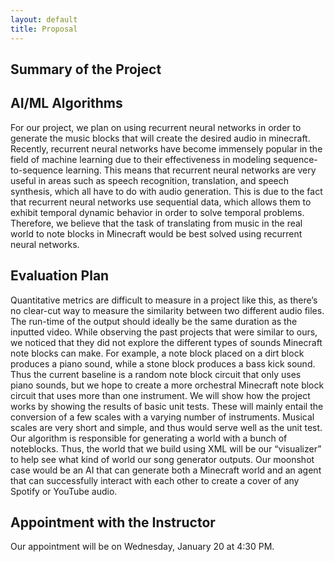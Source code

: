 ```yaml
---
layout: default
title: Proposal
---
```

## Summary of the Project





## AI/ML Algorithms
For our project, we plan on using recurrent neural networks in order to generate the music blocks that will create the desired audio in minecraft. Recently, recurrent neural networks have become immensely popular in the field of machine learning due to their effectiveness in modeling sequence-to-sequence learning. This means that recurrent neural networks are very useful in areas such as speech recognition, translation, and speech synthesis, which all have to do with audio generation. This is due to the fact that recurrent neural networks use sequential data, which allows them to exhibit temporal dynamic behavior in order to solve temporal problems. Therefore, we believe that the task of translating from music in the real world to note blocks in Minecraft would be best solved using recurrent neural networks.

## Evaluation Plan
Quantitative metrics are difficult to measure in a project like this, as there’s no clear-cut way to measure the similarity between two different audio files. The run-time of the output should ideally be the same duration as the inputted video. While observing the past projects that were similar to ours, we noticed that they did not explore the different types of sounds Minecraft note blocks can make. For example, a note block placed on a dirt block produces a piano sound, while a stone block produces a bass kick sound. Thus the current baseline is a random note block circuit that only uses piano sounds, but we hope to create a more orchestral Minecraft note block circuit that uses more than one instrument.
We will show how the project works by showing the results of basic unit tests. These will mainly entail the conversion of a few scales with a varying number of instruments. Musical scales are very short and simple, and thus would serve well as the unit test. Our algorithm is responsible for generating a world with a bunch of noteblocks. Thus, the world that we build using XML will be our “visualizer” to help see what kind of world our song generator outputs. Our moonshot case would be an AI that can generate both a Minecraft world and an agent that can successfully interact with each other to create a cover of any Spotify or YouTube audio.

## Appointment with the Instructor
Our appointment will be on Wednesday, January 20 at 4:30 PM.

